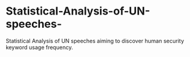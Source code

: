 # Statistical-Analysis-of-UN-speeches-
Statistical Analysis of UN speeches aiming to discover human security keyword usage frequency.


